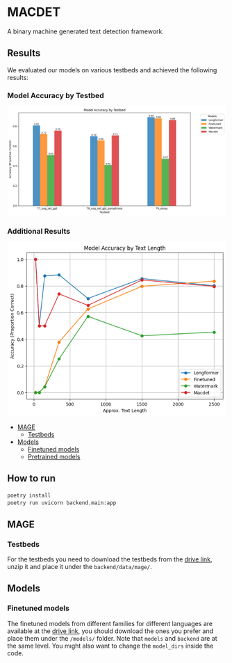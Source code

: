 # MACDET
A binary machine generated text detection framework.
## Results
We evaluated our models on various testbeds and achieved the following results:

### Model Accuracy by Testbed
![Model Accuracy by Testbed](figures/model_accuracy_by_testbed.png)

### Additional Results
![Additional Results](figures/model_accuracy_by_text_lenght.png)

- [MAGE](#mage)
  - [Testbeds](#testbeds)
- [Models](#models)
    - [Finetuned models](#finetuned-models)
    - [Pretrained models](#pretrained-models)


## How to run
```bash
poetry install
poetry run uvicorn backend.main:app
```

## MAGE
### Testbeds
For the testbeds you need to download the testbeds from the [drive link](https://drive.google.com/file/d/1chbinwnrXxTA2pqzzbadS62wYjIgw0Ue/view?usp=sharing), unzip it and place it under the `backend/data/mage/`.  

## Models
### Finetuned models
The finetuned models from different families for different languages are available at the [drive link](https://drive.google.com/drive/folders/11dOv7iC7iEn3Bxj14bAt8iLxa4XV-KnZ?usp=sharing), you should download the ones you prefer and place them under the `/models/` folder. Note that `models` and `backend` are at the same level. You mıght also want to change the `model_dirs` inside the code.
